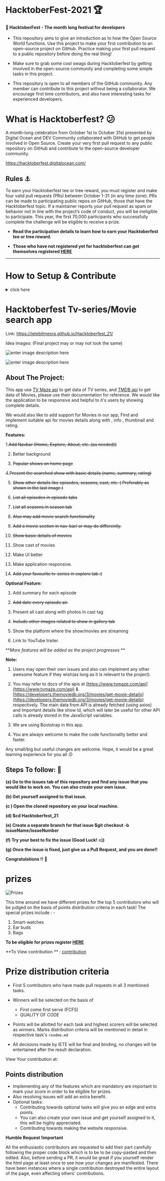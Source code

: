 
# HacktoberFest-2021 🏆

#### 🎯 HacktoberFest - The month long festival for developers

- This repository aims to give an introduction as to how the Open Source World functions. Use this project to make your first contribution to an open-source project on GitHub. Practice making your first pull request to a public repository before doing the real thing!

- Make sure to grab some cool swags during Hacktoberfest by getting involved in the open-source community and completing some simple tasks in this project.

- This repository is open to all members of the GitHub community. Any member can contribute to this project without being a collaborator. We encourage first time contributors, and also have interesting tasks for experienced developers.


# <b>What is Hacktoberfest?</b> 😕

A month-long celebration from October 1st to October 31st presented by Digital Ocean and DEV Community collaborated with GitHub to get people involved in Open Source. Create your very first pull request to any public repository on GitHub and contribute to the open-source developer community.

https://hacktoberfest.digitalocean.com/

## Rules ⚓

To earn your Hacktoberfest tee or tree reward, you must register and make four valid pull requests (PRs) between October 1-31 (in any time zone). PRs can be made to participating public repos on GitHub, those that have the Hacktoberfest topic. If a maintainer reports your pull request as spam or behavior not in line with the project’s code of conduct, you will be ineligible to participate. This year, the first 70,000 participants who successfully complete the challenge will be eligible to receive a prize.

- <b>Read the participation details to learn how to earn your Hacktoberfest tee or tree reward. </b>

- <b>Those who have not registered yet for hacktoberfest can get themselves registered <a href="https://hacktoberfest.digitalocean.com/register">HERE</a></b>
<hr>

# How to Setup & Contribute 

<details>
 <summary> click here</summary>
 
 ### 0. Star The Repo :star2:

Star the repo by pressing the topmost-right button to start your wonderful journey.


### 1. Fork it :fork_and_knife:

You can get your own fork/copy of [Hacktoberfest-21](https://github.com/ietebitmesra/Hacktoberfest-21) by using the <a href="https://github.com/helios1101/HacktoberFest_20/new/master?readme=1#fork-destination-box"><kbd><b>Fork</b></kbd></a> button on top-right of your screen.

 [![Fork Button](https://help.github.com/assets/images/help/repository/fork_button.jpg)](https://github.com/ietebitmesra/Hacktoberfest-21/)


### 2. Clone it :busts_in_silhouette:

`NOTE: commands are to be executed on Linux, Mac, and Windows(using Powershell)`

You need to clone (download) it to local machine using

```sh
$ git clone https://github.com/Your_Username/Hacktoberfest-21.git
```

> This makes a local copy of the repository in your machine.

Once you have cloned the `Hacktoberfest-21` repository in Github, move to that folder first using change directory command on Linux, Mac, and Windows(PowerShell to be used).

```sh
# This will change directory to a folder Hacktoberfest-21
$ cd Hacktoberfest-21
```

Move to this folder for all other commands.

### 3. Set it up :arrow_up:

Run the following commands to see that *your local copy* has a reference to *your forked remote repository* in Github :octocat:

```sh
$ git remote -v
origin  https://github.com/Your_Username/Hacktoberfest-21.git (fetch)
origin  https://github.com/Your_Username/Hacktoberfest-21.git (push)
```

Now, let's add a reference to the original [Hacktoberfest-21](https://github.com/ietebitmesra/Hacktoberfest-21/) repository using

```sh
$ git remote add upstream https://github.com/ietebitmesra/Hacktoberfest-21.git
```

> This adds a new remote named ***upstream***.

See the changes using

```sh
$ git remote -v
origin    https://github.com/Your_Username/Hacktoberfest-21.git (fetch)
origin    https://github.com/Your_Username/Hacktoberfest-21.git (push)
upstream  https://github.com/Remote_Username/Hacktoberfest-21.git (fetch)
upstream  https://github.com/Remote_Username/Hacktoberfest-21.git (push)
```
`In your case, you will see`
```sh
$ git remote -V
origin    https://github.com/Your_Username/Hacktoberfest-21.git (fetch)
origin    https://github.com/Your_Username/Hacktoberfest-21.git (push)
upstream  https://github.com/ietebitmesra/Hacktoberfest-21.git (fetch)
upstream  https://github.com/ietebitmesra/Hacktoberfest-21.git (push)
```

### 4. Sync it :recycle:

Always keep your local copy of the repository updated with the original repository.
Before making any changes and/or in an appropriate interval, run the following commands *carefully* to update your local repository.

```sh
# Fetch all remote repositories and delete any deleted remote branches
$ git fetch --all --prune

# Switch to `main` branch
$ git checkout main

# Reset local `main` branch to match the `upstream` repository's `main` branch
$ git reset --hard upstream/main

# Push changes to your forked `Hacktoberfest-21` repo
$ git push origin main
```

### 5. Ready Steady Go... :turtle: :rabbit2:

Once you have completed these steps, you are ready to start contributing by checking our `Help Wanted` Issues and creating [pull requests](https://github.com/ietebitmesra/Hacktoberfest-21/pulls).

### 6. Create a new branch :bangbang:

Whenever you are going to contribute. Please create a separate branch using command and keep your `main` branch clean (i.e. synced with remote branch).

```sh
# It will create a new branch with name Branch_Name and switch to branch Folder_Name
$ git checkout -b BranchName
```

Create a separate branch for contribution and try to use the same name of the branch as of folder.

To switch to the desired branch

```sh
# To switch from one folder to other
$ git checkout BranchName
```

To add the changes to the branch. Use

```sh
# To add all files to branch Folder_Name
$ git add .
```

Type in a message relevant for the code reviewer using

```sh
# This message get associated with all files you have changed
$ git commit -m 'relevant message'
```

Now, Push your awesome work to your remote repository using

```sh
# To push your work to your remote repository
$ git push -u origin BranchName
```

Finally, go to your repository in the browser and click on `compare and pull requests`.
Then add a title and description to your pull request that explains your precious effor
 
 
 
 
 
</details>



# Hacktoberfest Tv-series/Movie search app
 
 Link: https://ietebitmesra.github.io/Hacktoberfest_21/

Idea images:
(Final project may or may not look the same)

![enter image description here](https://i.ibb.co/GMDG6BY/Screenshot-2021-10-06-at-11-07-22-PM.png)

![enter image description here](https://i.ibb.co/984dNgX/Screenshot-2021-10-06-at-11-13-43-PM.png)

## About The Project:

This app use [TV Maze api](https://www.tvmaze.com/api) to get data of TV series, and [TMDB api](https://developers.themoviedb.org/3/movies/get-movie-details) to get data of Movies, please use their documentation for reference. We would like the application to be responsive and helpful to it's users by showing complete details.

We would also like to add support for Movies in our app, Find and implement suitable api for movies details along with , info , thumbnail and rating.

**Features:**

1.~~Add Navbar (Home, Explore, About, etc..(as needed))~~

2. Better background

3. ~~Popular shows on home page~~

4.~~Present the searched show with basic details (name, summary, rating)~~

5. ~~Show other details like episodes, seasons, cast, etc. ( Preferably as shown in the last image )~~

6. ~~List all episodes in episode tabs~~

7. ~~List all seasons in season tab~~

8. ~~Also may add movie search functionality~~

9. ~~Add a movie section in nav-bar/ or may do differently.~~

10. ~~Show basic details of movies~~

11. Show cast of movies

12. Make UI better

13. Make application responsive.

14. ~~Add your favourite tv-series in explore tab :)~~

**Optional Feature:**

1. Add summary for each episode

2. ~~Add date every episode air.~~

3. Present all cast along with photos in cast tag

4. ~~Include other images related to show in gallery tab~~

5. Show the platform where the show/movies are streaming

6. Link to YouTube trailer.

**_More features will be added as the project progresses_ **

**Note:**

1. Users may open their own issues and also can implement any other awesome feature if they wish(as long as it is relevant to the project).

2. You may refer to docs of the apis at [https://www.tvmaze.com/api](https://www.tvmaze.com/api) & [https://developers.themoviedb.org/3/movies/get-movie-details](https://developers.themoviedb.org/3/movies/get-movie-details) respectively. The main data from API is already fetched (using axios) and Important details like show Id, which will later be useful for other API calls is already stored in the JavaScript variables.

3. We are using Bootstrap in this app.

4. You are always welcome to make the code functionality better and faster.

Any small/big but useful changes are welcome. Hope, it would be a great learning experience for you all :D


## Steps To follow: 📜

**(a) Go to the issues tab of this repository and find any issue that you would like to work on. You can also create your own issue.**

**(b) Get yourself assigned to that issue.**

**(c ) Open the cloned repository on your local machine.**

**(d) $cd Hacktoberfest_21**

**(e) Create a separate branch for that issue $git checkout -b issueName/issueNumber**

**(f) Try your best to fix the issue (Good Luck! =))**

**(g) Once the issue is fixed, just give us a Pull Request, and you are done!!**

**Congratulations !!** **🥳**





# prizes


![Prizes](https://raw.githubusercontent.com/sakpab2602/Hacktoberfest-21/master/Task1/img/prizes.jpeg)

This time around we have different prizes for the top 5 contributors who will be judged on the basis of points distribution criteria in each task!
The special prizes include : -
1. Smart-watches
2. Ear buds
3. Bags

**To be eligible for prizes register <a href="http://bit.ly/hacktober2021">HERE</a>**

**To View contribution ** : [contribution](https://mayukhpankaj.github.io/IETE-hacktoberfest/)

 # Prize distribution criteria

- First 5 contributors who have made pull requests in all 3 mentioned tasks.

- Winners will be selected on the basis of

  - First come first serve (FCFS)
  - QUALITY OF CODE

- Points will be allotted for each task and highest scorers will be selected as winners. Marks distribution criteria will be mentioned in detail in respective task's `readme.md`

- All decisions made by IETE will be final and binding, no changes will be entertained after the result declaration.


View Your contribution at: 

## Points distribution

- Implementing any of the features which are mandatory are important to mark your score in order to be eligible for prizes.
- Also resolving issues will add an extra benefit.
- Optional tasks:
  - Contributing towards optional tasks will give you an edge and extra points.
  - You can also create your own issue and get yourself assigned to it, this will be highly appreciated.
  - Contributing towards making the website responsive.

**Humble Request !important**

All the enthusiastic contributors are requested to add their part carefully following the proper code block which is to be to be copy-pasted and then edited. Also, before sending a PR, it would be great if you yourself render the html page at least once to see how your changes are manifested. There have been instances where a single contribution destroyed the entire layout of the page, even affecting others' contributions.


